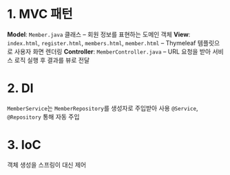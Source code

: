 # 1. MVC 패턴
**Model**: `Member.java` 클래스 – 회원 정보를 표현하는 도메인 객체
**View**: `index.html`, `register.html`, `members.html`, `member.html` – Thymeleaf 템플릿으로 사용자 화면 렌더링
**Controller**: `MemberController.java` – URL 요청을 받아 서비스 로직 실행 후 결과를 뷰로 전달

# 2. DI
`MemberService`는 `MemberRepository`를 생성자로 주입받아 사용
`@Service`, `@Repository` 통해 자동 주입

# 3. IoC
객체 생성을 스프링이 대신 제어


